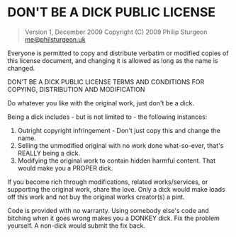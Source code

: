 # DON'T BE A DICK PUBLIC LICENSE

> Version 1, December 2009
> Copyright (C) 2009 Philip Sturgeon me@philsturgeon.uk

Everyone is permitted to copy and distribute verbatim or modified copies of this license document,
and changing it is allowed as long as the name is changed.

DON'T BE A DICK PUBLIC LICENSE TERMS AND CONDITIONS FOR COPYING, DISTRIBUTION AND MODIFICATION

Do whatever you like with the original work, just don't be a dick.

Being a dick includes - but is not limited to - the following instances:

1. Outright copyright infringement - Don't just copy this and change the name.
2. Selling the unmodified original with no work done what-so-ever, that's REALLY being a dick.
3. Modifying the original work to contain hidden harmful content. That would make you a PROPER dick.

If you become rich through modifications, related works/services, or supporting the original work, share the love.
Only a dick would make loads off this work and not buy the original works creator(s) a pint.

Code is provided with no warranty. Using somebody else's code and bitching when it goes wrong makes you a DONKEY dick.
Fix the problem yourself. A non-dick would submit the fix back.